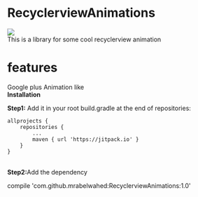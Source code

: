 # RecyclerviewAnimations
[![](https://jitpack.io/v/mrabelwahed/RecyclerviewAnimations.svg)](https://jitpack.io/#mrabelwahed/RecyclerviewAnimations)
<br/>This is a library for some cool recyclerview animation
<br/>
<h1>features</h1>
Google plus Animation like
<br/><b>Installation</b>
<p>
<b>Step1:</b>
Add it in your root build.gradle at the end of repositories:


	allprojects {
		repositories {
			...
			maven { url 'https://jitpack.io' }
		}
	}

	
<br/>
<b>Step2:</b>Add the dependency
<p>
   compile 'com.github.mrabelwahed:RecyclerviewAnimations:1.0'
</p>

